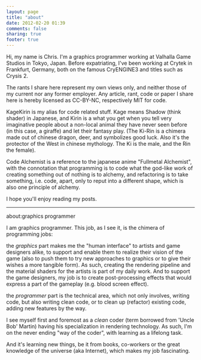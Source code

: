 ```yaml
---
layout: page
title: "about"
date: 2012-02-20 01:39
comments: false
sharing: true
footer: true
---
```


Hi, my name is Chris. I'm a graphics programmer working at Valhalla Game Studios in Tokyo, Japan. Before expatriating, I've been working at Crytek in Frankfurt, Germany, both on the famous CryENGINE3 and titles such as Crysis 2.

The rants I share here represent my own views only, and neither those of my current nor any former employer.
Any article, rant, code or paper I share here is hereby licensed as CC-BY-NC, respectively MIT for code.

KageKirin is my alias for code related stuff. Kage means Shadow (think shader) in Japanese,
and Kirin is a what you get when you tell very imaginative people about a non-local animal they have never seen before (in this case, a giraffe) and let their fantasy play.
(The Ki-Rin is a chimera made out of chinese dragon, deer, and symbolizes good luck. Also it's the protector of the West in chinese mythology. The Ki is the male, and the Rin the female).

Code Alchemist is a reference to the japanese anime "Fullmetal Alchemist", with the connotation that programming is to code what the god-like work of creating something out of nothing is to alchemy,
and refactoring is to take something, i.e. code, apart, only to reput into a different shape, which is also one principle of alchemy.

I hope you'll enjoy reading my posts.

***

about:graphics programmer

I am graphics programmer.
This job, as I see it, is the chimera of programming jobs:

the *graphics* part makes me the "human interface" to artists and game designers alike, to support and enable them to realize their vision of the game (also to push them to try new approaches to graphics or to give their wishes a more tangible form). As such, creating the rendering pipeline and the material shaders for the artists is part of my daily work. And to support the game designers, my job is to create post-processing effects that would express a part of the gameplay (e.g. blood screen effect).

the *programmer* part is the technical area, which not only involves, writing code, but also writing clean code, or to clean up (refactor) existing code, adding new features by the way.

I see myself first and foremost as a *clean* coder (term borrowed from 'Uncle Bob' Martin) having his specialization in rendering technology.
As such, I'm on the never ending "way of the coder", with learning as a lifelong task.

And it's learning new things, be it from books, co-workers or the great knowledge of the universe (aka Internet), which makes my job fascinating.
